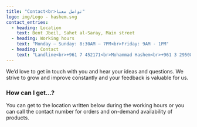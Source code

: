 ```yaml
---
title: "Contact<br>تواصل معنا"
logo: img/Logo - hashem.svg
contact_entries:
  - heading: Location
    text: Bent Jbeil, Sahet al-Saray, Main street
  - heading: Working hours
    text: "Monday – Sunday: 8:30AM – 7PM<br>Friday: 9AM - 1PM"
  - heading: Contact
    text: "Landline<br>+961 7 452171<br>Mohammad Hashem<br>+961 3 295088<br>Hassan Hashem<br>+961 3 597784<br>Ahmad Hashem<br>+961 3 613839"
---
```

We’d love to get in touch with you and hear your ideas and
questions. We strive to grow and improve constantly and your feedback
is valuable for us.

<h3 class="f4 b lh-title mb2">How can I get…?</h3>

You can get to the location written below during the working hours or you can call the contact number for orders and on-demand availability of products.
